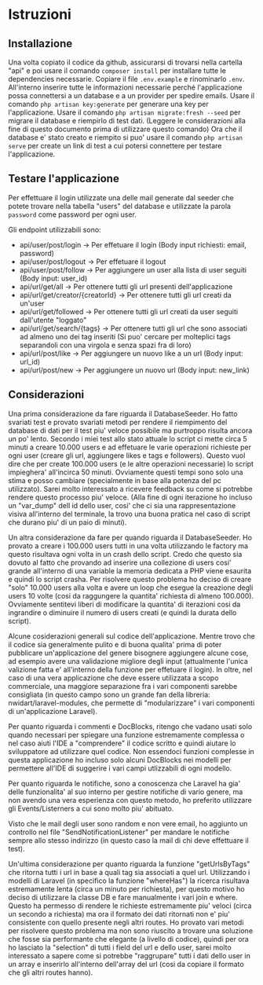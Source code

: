 # Istruzioni

## Installazione
Una volta copiato il codice da github, assicurarsi di trovarsi nella cartella "api" e poi usare il comando `composer install` per installare tutte le dependencies necessarie.
Copiare il file `.env.example` e rinominarlo `.env`. All'interno inserire tutte le informazioni necessarie perché l'applicazione possa connettersi a un database e a un provider per spedire emails.
Usare il comando `php artisan key:generate` per generare una key per l'applicazione.
Usare il comando `php artisan migrate:fresh --seed` per migrare il database e riempirlo di test dati. (Leggere le considerazioni alla fine di questo documento prima di utilizzare questo comando)
Ora che il database e' stato creato e riempito si puo' usare il comando `php artisan serve` per create un link di test a cui potersi connettere per testare l'applicazione.

## Testare l'applicazione
Per effettuare il login utilizzate una delle mail generate dal seeder che potete trovare nella tabella "users" del database e utilizzate la parola `password` come password per ogni user.

Gli endpoint utilizzabili sono:
- api/user/post/login -> Per effetuare il login (Body input richiesti: email, password)
- api/user/post/logout -> Per effetuare il logout
- api/user/post/follow -> Per aggiungere un user alla lista di user seguiti (Body input: user_id)
- api/url/get/all -> Per ottenere tutti gli url presenti dell'applicazione
- api/url/get/creator/{creatorId} -> Per ottenere tutti gli url creati da un'user
- api/url/get/followed -> Per ottenere tutti gli url creati da user seguiti dall'utente "loggato"
- api/url/get/search/{tags} -> Per ottenere tutti gli url che sono associati ad almeno uno dei tag inseriti (Si puo' cercare per molteplici tags separandoli con una virgola e senza spazi fra di loro)
- api/url/post/like -> Per aggiungere un nuovo like a un url (Body input: url_id)
- api/url/post/new -> Per aggiungere un nuovo url (Body input: new_link)


## Considerazioni
Una prima considerazione da fare riguarda il DatabaseSeeder. Ho fatto svariati test e provato svariati metodi per rendere il riempimento del database di dati per il test piu' veloce possibile ma purtroppo risulta ancora un po' lento.
Secondo i miei test allo stato attuale lo script ci mette circa 5 minuti a creare 10.000 users e ad effetuare le varie operazioni richieste per ogni user (creare gli url, aggiungere likes e tags e followers).
Questo vuol dire che per create 100.000 users (e le altre operazioni necessarie) lo script impieghera' all'incirca 50 minuti.
Ovviamente questi tempi sono solo una stima e posso cambiare (specialmente in base alla potenza del pc utilizzato).
Sarei molto interessato a ricevere feedback su come si potrebbe rendere questo processo piu' veloce.
(Alla fine di ogni iterazione ho incluso un "var_dump" dell id dello user, cosi' che ci sia una rappresentazione visiva all'interno del terminale, la trovo una buona pratica nel caso di script che durano piu' di un paio di minuti).

Un altra considerazione da fare per quando riguarda il DatabaseSeeder. Ho provato a creare i 100.000 users tutti in una volta utilizzando le factory ma questo risultava ogni volta in un crash dello script. Credo che questo sia dovuto al fatto che provando ad inserire una collezione di users cosi' grande all'interno di una variable la memoria dedicata a PHP viene esaurita e quindi lo script crasha. Per risolvere questo problema ho deciso di creare "solo" 10.000 users alla volta e avere un loop che esegue la creazione degli users 10 volte (cosi da raggungere la quantita' richiesta di almeno 100.000).
Ovviamente sentitevi liberi di modificare la quantita' di iterazioni cosi da ingrandire o diminuire il numero di users creati (e quindi la durata dello script).

Alcune cosiderazioni generali sul codice dell'applicazione. Mentre trovo che il codice sia generalmente pulito e di buona qualita' prima di poter pubblicare un'applicazione del genere bisognere aggiungere alcune cose, ad esempio avere una validazione migliore degli input (attualmente l'unica valizione fatta e' all'interno della funzione per effetuare il login).
In oltre, nel caso di una vera applicazione che deve essere utilizzata a scopo commerciale, una maggiore separazione fra i vari componenti sarebbe consigliata (in questo campo sono un grande fan della libreria: nwidart/laravel-modules, che permette di "modularizzare" i vari componenti di un'applicazione Laravel).

Per quanto riguarda i commenti e DocBlocks, ritengo che vadano usati solo quando necessari per spiegare una funzione estremamente complessa o nel caso aiuti l'IDE a "comprendere" il codice scritto e quindi aiutare lo sviluppatore ad utilizzare quel codice.
Non essendoci funzioni complesse in questa applicazione ho incluso solo alcuni DocBlocks nei modelli per permettere all'IDE di suggerire i vari campi utlizzabili di ogni modello.

Per quanto riguarda le notifiche, sono a conoscenza che Laravel ha gia' delle funzionalita' al suo interno per gestire notifiche di vario genere, ma non avendo una vera esperienza con questo metodo, ho preferito utilizzare gli Events/Listerners a cui sono molto piu' abituato.

Visto che le mail degli user sono random e non vere email, ho aggiunto un controllo nel file "SendNotificationListener" per mandare le notifiche sempre allo stesso indirizzo (in questo caso la mail di chi deve effettuare il test).

Un'ultima considerazione per quanto riguarda la funzione "getUrlsByTags" che ritorna tutti i url in base a quali tag sia associati a quel url. Utilizzando i modelli di Laravel (in specifico la funzione "whereHas") la ricerca risultava estremamente lenta (circa un minuto per richiesta), per questo motivo ho deciso di utilizzare la classe DB e fare manualmente i vari join e where. Questo ha permesso di rendere le richieste estremamente piu' veloci (circa un secondo a richiesta) ma ora il formato dei dati ritornati non e' piu' consistente con quello presente negli altri routes. Ho provato vari metodi per risolvere questo problema ma non sono riuscito a trovare una soluzione che fosse sia performante che elegante (a livello di codice), quindi per ora ho lasciato la "selection" di tutti i field del url e dello user, sarei molto interessato a sapere come si potrebbe "raggrupare" tutti i dati dello user in un array e inserirlo all'interno dell'array del url (cosi da copiare il formato che gli altri routes hanno).